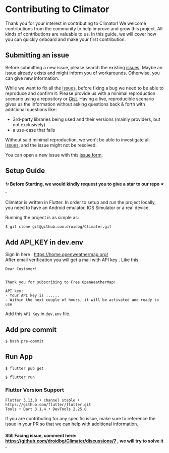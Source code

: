 # Contributing to Climator

Thank you for your interest in contributing to Climator! We welcome contributions from the community to help improve and grow this project. All kinds of contributions are valuable to us. In this guide, we will cover how you can quickly onboard and make your first contribution.

## Submitting an issue


Before submitting a new issue, please search the existing [issues](https://github.com/droidbg/climator/issues). Maybe an issue already exists and might inform you of workarounds. Otherwise, you can give new information.

While we want to fix all the [issues](https://github.com/droidbg/climator/issues), before fixing a bug we need to be able to reproduce and confirm it. Please provide us with a minimal reproduction scenario using a repository or [Gist](https://gist.github.com/). Having a live, reproducible scenario gives us the information without asking questions back & forth with additional questions like:

- 3rd-party libraries being used and their versions (mainly providers, but not exclusively)
- a use-case that fails

Without said minimal reproduction, we won't be able to investigate all [issues](https://github.com/droidbg/climator/issues), and the issue might not be resolved.

You can open a new issue with this [issue form](https://github.com/droidbg/climator/issues/new).


## Setup Guide

#### ✨ Before Starting, we would kindly request you to give a star to our repo ⭐️ .

Climator is written in Flutter. In order to setup and run the project locally, you need to have an Android emulator, IOS Simulator or a real device.

Running the project is as simple as:

```
$ git clone git@github.com:droidbg/Climater.git

```
## Add API_KEY in dev.env

Sign In here : https://home.openweathermap.org/ 
<br>
After email verification you will get a mail with API key .
Like this: 
```
Dear Customer!


Thank you for subscribing to Free OpenWeatherMap!

API key:
- Your API key is ......
- Within the next couple of hours, it will be activated and ready to use

```
Add this `API Key` in `dev.env` file.

## Add pre commit

```
$ bash pre-commit
```

## Run App
```
$ flutter pub get

$ flutter run
```

### Flutter Version Support

```
Flutter 3.13.8 • channel stable • https://github.com/flutter/flutter.git
Tools • Dart 3.1.4 • DevTools 2.25.0
```


If you are contributing for any specific issue, make sure to reference the issue in your PR so that we can help with additional information.



#### Still Facing issue, comment here: https://github.com/droidbg/Climater/discussions/7  , we will try to solve it .





